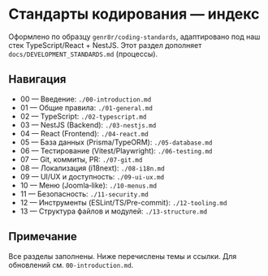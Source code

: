 # Стандарты кодирования — индекс

Оформлено по образцу `genr8r/coding-standards`, адаптировано под наш стек TypeScript/React + NestJS. Этот раздел дополняет `docs/DEVELOPMENT_STANDARDS.md` (процессы).

## Навигация
- 00 — Введение: `./00-introduction.md`
- 01 — Общие правила: `./01-general.md`
- 02 — TypeScript: `./02-typescript.md`
- 03 — NestJS (Backend): `./03-nestjs.md`
- 04 — React (Frontend): `./04-react.md`
- 05 — База данных (Prisma/TypeORM): `./05-database.md`
- 06 — Тестирование (Vitest/Playwright): `./06-testing.md`
- 07 — Git, коммиты, PR: `./07-git.md`
- 08 — Локализация (i18next): `./08-i18n.md`
- 09 — UI/UX и доступность: `./09-ui-ux.md`
- 10 — Меню (Joomla‑like): `./10-menus.md`
- 11 — Безопасность: `./11-security.md`
- 12 — Инструменты (ESLint/TS/Pre-commit): `./12-tooling.md`
- 13 — Структура файлов и модулей: `./13-structure.md`

## Примечание
Все разделы заполнены. Ниже перечислены темы и ссылки. Для обновлений см. `00-introduction.md`.